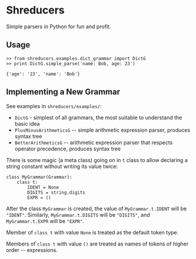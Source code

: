 # Shreducers

Simple parsers in Python for fun and profit.

## Usage

    >> from shreducers.examples.dict_grammar import DictG
    >> print DictG.simple_parse('name: Bob, age: 23')
    
    {'age': '23', 'name': 'Bob'}
    
## Implementing a New Grammar

See examples in `shreducers/examples/`:

 * `DictG` - simplest of all grammars, the most suitable to understand the basic idea
 * `PlusMinusArithmeticsG` -- simple arithmetic expression parser, produces syntax tree
 * `BetterArithmeticsG` -- arithmetic expression parser that respects operator precedence, produces syntax tree

There is some magic (a meta class) going on in `t` class to allow
declaring a string constant without writing its value twice:

    class MyGrammar(Grammar):
        class t:
            IDENT = None
            DIGITS = string.digits 
            EXPR = ()

After the class `MyGrammar` is created, the value of `MyGrammar.t.IDENT` will be `"IDENT"`.
Similarly, `MyGrammar.t.DIGITS` will be `"DIGITS"`, and `MyGrammar.t.EXPR` will be `"EXPR"`.

Member of `class t` with value `None` is treated as the default token type.

Members of `class t` with value `()` are treated as names of tokens of higher order -- expressions.
